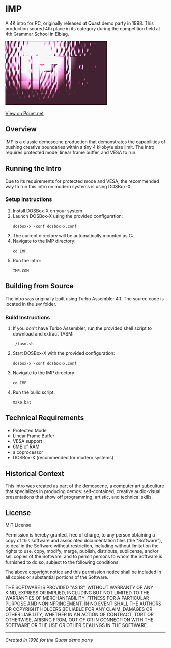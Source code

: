 # IMP

A 4K intro for PC, originally released at Quast demo party in 1998. This production scored 4th place in its category during the competition held at 4th Grammar School in Elblag.

![IMP Screenshot](imp.png)

[View on Pouet.net](https://www.pouet.net/prod.php?which=58863)

## Overview

IMP is a classic demoscene production that demonstrates the capabilities of pushing creative boundaries within a tiny 4 kilobyte size limit. The intro requires protected mode, linear frame buffer, and VESA to run.

## Running the Intro

Due to its requirements for protected mode and VESA, the recommended way to run this intro on modern systems is using DOSBox-X.

### Setup Instructions

1. Install DOSBox-X on your system
2. Launch DOSBox-X using the provided configuration:
   ```
   dosbox-x -conf dosbox-x.conf
   ```
3. The current directory will be automatically mounted as C:
4. Navigate to the IMP directory:
   ```
   cd IMP
   ```
5. Run the intro:
   ```
   IMP.COM
   ```

## Building from Source

The intro was originally built using Turbo Assembler 4.1. The source code is located in the `IMP` folder.

### Build Instructions

1. If you don't have Turbo Assembler, run the provided shell script to download and extract TASM:
   ```
   ./tasm.sh
   ```

2. Start DOSBox-X with the provided configuration:
   ```
   dosbox-x -conf dosbox-x.conf
   ```

3. Navigate to the IMP directory:
   ```
   cd IMP
   ```

4. Run the build script:
   ```
   make.bat
   ```

## Technical Requirements

- Protected Mode
- Linear Frame Buffer
- VESA support
- 6MB of RAM
- a coprocessor
- DOSBox-X (recommended for modern systems)

## Historical Context

This intro was created as part of the demoscene, a computer art subculture that specializes in producing demos: self-contained, creative audio-visual presentations that show off programming, artistic, and technical skills.

## License

MIT License

Permission is hereby granted, free of charge, to any person obtaining a copy of this software and associated documentation files (the "Software"), to deal in the Software without restriction, including without limitation the rights to use, copy, modify, merge, publish, distribute, sublicense, and/or sell copies of the Software, and to permit persons to whom the Software is furnished to do so, subject to the following conditions:

The above copyright notice and this permission notice shall be included in all copies or substantial portions of the Software.

THE SOFTWARE IS PROVIDED "AS IS", WITHOUT WARRANTY OF ANY KIND, EXPRESS OR IMPLIED, INCLUDING BUT NOT LIMITED TO THE WARRANTIES OF MERCHANTABILITY, FITNESS FOR A PARTICULAR PURPOSE AND NONINFRINGEMENT. IN NO EVENT SHALL THE AUTHORS OR COPYRIGHT HOLDERS BE LIABLE FOR ANY CLAIM, DAMAGES OR OTHER LIABILITY, WHETHER IN AN ACTION OF CONTRACT, TORT OR OTHERWISE, ARISING FROM, OUT OF OR IN CONNECTION WITH THE SOFTWARE OR THE USE OR OTHER DEALINGS IN THE SOFTWARE.

---
*Created in 1998 for the Quast demo party*